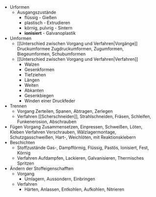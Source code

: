 - Urformen
	- Ausgangszustände
		- flüssig - Gießen
		- plastisch - Extrudieren
		- körnig, pulvrig - Sintern 
		- **ionisiert** - Galvanoplastik
- Umformen
	- [[Unterschied zwischen Vorgang und Verfahren|Vorgänge]]
		Druckumformee Zugdruckumformen, Zugumformen, Biegeumformen, Schubumformen
	- [[Unterschied zwischen Vorgang und Verfahren|Verfahren]] 
		- Walzen 
		- Gesenkformen
		- Tiefziehen
		- Längen
		- Weiten
		- Abkanten
		- Gesenkbiegen
		- Winden einer Druckfeder
- Trennen
	- Vorgang
		Zerteilen, Spanen, Abtragen, Zerlegen
	- Verfahren
		[[Scherschneiden]], Strahlschneiden, Fräsen, Schleifen, Funkenerosion, Abschrauben
- Fügen
	Vorgang 
		Zusammensetzen, Einpressen, Schweißen, Löten, Kleben
	Verfahren
		Verschrauben, Wälzlagermontage, Schutzgasschweißen, Hart-, Weichlöten, mit Reaktionsklebern 
- Beschichten
	- Stoffzustände
		Gas-, Dampfförmig, Flüssig, Pastös, Ionisiert, Fest, Körnig 
	- Verfahren
		Aufdampfen, Lackieren, Galvanisieren, Thermisches Spritzen
- Ändern der Stoffeigenschafften 
	- Vorgang
		- Umlagern, Aussondern, Einbringen
	- Verfahren
		- Härten, Anlassen, Entkohlen, Aufkohlen, Nitrieren

